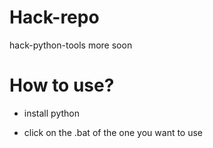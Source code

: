 # Hack-repo
hack-python-tools more soon

# How to use?

- install python

- click on the .bat of the one you want to use
